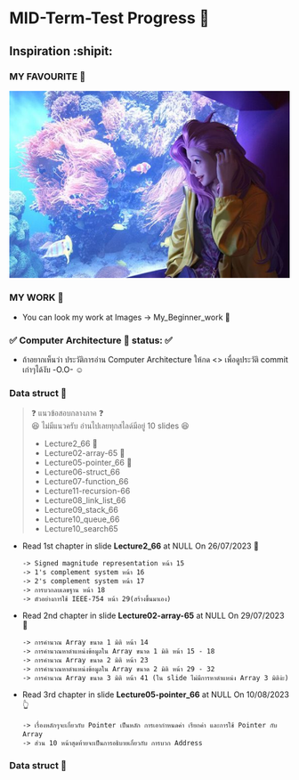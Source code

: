 # MID-Term-Test Progress :sunrise_over_mountains:
## Inspiration :shipit:
### MY FAVOURITE :musical_score:
![This is picture.](/Images/Inspiration_n_love/Seraphine_Aquriam.jpg "This is my wife!!!")
### MY WORK :movie_camera:
* You can look my work at Images -> My_Beginner_work :beginner:
### :white_check_mark: Computer Architecture :house_with_garden: status: :white_check_mark:
* ถ้าอยากเห็นว่า ประวัติการอ่าน Computer Architecture ให้กด <> เพื่อดูประวัติ commit เก่าๆได้งับ -O.O- :relaxed:
### Data struct :city_sunrise:
> :question: แนวข้อสอบกลางภาค :question:
> <br> :laughing: ไม่มีแนวครับ อ่านไปเลยทุกสไลด์มีอยู่ 10 slides :laughing:
>- Lecture2_66 :checkered_flag:
>- Lecture02-array-65 :checkered_flag:
>- Lecture05-pointer_66 :checkered_flag:
>- Lecture06-struct_66
>- Lecture07-function_66
>- Lecture11-recursion-66
>- Lecture08_link_list_66
>- Lecture09_stack_66
>- Lecture10_queue_66
>- Lecture10_search65
* Read 1st chapter in slide **Lecture2_66** at NULL On 26/07/2023 :partying_face:
    ```
    -> Signed magnitude representation หน้า 15
    -> 1's complement system หน้า 16
    -> 2's complement system หน้า 17
    -> การบวกลบเลขฐาน หน้า 18
    -> ตัวอย่างการใช้ IEEE-754 หน้า 29(สร้างขึ้นมาเอง)
    ```
* Read 2nd chapter in slide **Lecture02-array-65** at NULL On 29/07/2023 :moyai:
    ```
    -> การคำนวณ Array ขนาด 1 มิติ หน้า 14 
    -> การคำนวณหาตำแหน่งข้อมูลใน Array ขนาด 1 มิติ หน้า 15 - 18
    -> การคำนวณ Array ขนาด 2 มิติ หน้า 23 
    -> การคำนวณหาตำแหน่งข้อมูลใน Array ขนาด 2 มิติ หน้า 29 - 32
    -> การคำนวณ Array ขนาด 3 มิติ หน้า 41 (ใน slide ไม่มีการหาตำแหน่ง Array 3 มิติง่ะ) 
    ```
* Read 3rd chapter in slide **Lecture05-pointer_66** at NULL On 10/08/2023 :point_up_2:
    ```
    -> เรื่องหลักๆจะเกี่ยวกับ Pointer เป็นหลัก การเอากำหนดค่า เรียกค่า และการใช้ Pointer กับ Array 
    -> ส่วน 10 หน้าสุดท้ายจะเป็นการอธิบายเกี่ยวกับ การบวก Address 
    ```

### Data struct :sunrise:
